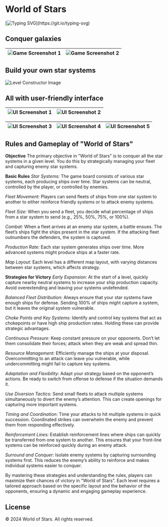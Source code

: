 # World of Stars

[![Typing SVG](https://readme-typing-svg.herokuapp.com?duration=4000&color=%2336BCF7&lines=Welcome+to+the+World+of+Stars!;May+the+force+be+with+you!)](https://git.io/typing-svg)

## Conquer galaxies

| ![Game Screenshot 1](https://github.com/SilentCoast/World-of-Stars-public/assets/94042423/408050a8-3515-4d92-ac99-582b061a15a2) | ![Game Screenshot 2](https://github.com/SilentCoast/World-of-Stars-public/assets/94042423/3bc207b7-e1d6-4382-862c-9ff7135efe05) |
| --- | --- |

## Build your own star systems

![Level Constructor Image](https://github.com/SilentCoast/World-of-Stars-public/assets/94042423/155b83ff-8468-4794-ba36-0210c7e3a622)

## All with user-friendly interface

| ![UI Screenshot 1](https://github.com/SilentCoast/World-of-Stars-public/assets/94042423/b6185034-fc80-486d-8e5f-1fdd1333f337) | ![UI Screenshot 2](https://github.com/SilentCoast/World-of-Stars-public/assets/94042423/5215442f-cf1c-4345-82ad-ca911f8b5893) |
| --- | --- |

| ![UI Screenshot 3](https://github.com/SilentCoast/World-of-Stars-public/assets/94042423/8bc1d68c-84c8-49ff-a53a-6e18a5d513f0) | ![UI Screenshot 4](https://github.com/SilentCoast/World-of-Stars-public/assets/94042423/6cc9cd5c-2e65-477e-a5cf-c27760f22e39) | ![UI Screenshot 5](https://github.com/SilentCoast/World-of-Stars-public/assets/94042423/7b431e33-38cf-46bf-898e-846a4d5bb534) |
| --- | --- | --- |

## Rules and Gameplay of "World of Stars"
**Objective**
The primary objective in "World of Stars" is to conquer all the star systems in a given level. You do this by strategically managing your fleet and capturing enemy star systems.

**Basic Rules**
*Star Systems:* The game board consists of various star systems, each producing ships over time. Star systems can be neutral, controlled by the player, or controlled by enemies.

*Fleet Movement:* Players can send fleets of ships from one star system to another to either reinforce friendly systems or to attack enemy systems.

*Fleet Size:* When you send a fleet, you decide what percentage of ships from a star system to send (e.g., 25%, 50%, 75%, or 100%).

*Combat:* When a fleet arrives at an enemy star system, a battle ensues. The fleet’s ships fight the ships present in the star system. If the attacking fleet outnumbers the defenders, the system is captured.

*Production Rate:* Each star system generates ships over time. More advanced systems might produce ships at a faster rate.

*Map Layout:* Each level has a different map layout, with varying distances between star systems, which affects strategy.

**Strategies for Victory**
*Early Expansion:* At the start of a level, quickly capture nearby neutral systems to increase your ship production capacity. Avoid overextending and leaving your systems undefended.

*Balanced Fleet Distribution:* Always ensure that your star systems have enough ships for defense. Sending 100% of ships might capture a system, but it leaves the original system vulnerable.

*Choke Points and Key Systems:* Identify and control key systems that act as chokepoints or have high ship production rates. Holding these can provide strategic advantages.

*Continuous Pressure:* Keep constant pressure on your opponents. Don’t let them consolidate their forces; attack when they are weak and spread thin.

*Resource Management:* Efficiently manage the ships at your disposal. Overcommitting to an attack can leave you vulnerable, while undercommitting might fail to capture key systems.

*Adaptation and Flexibility:* Adapt your strategy based on the opponent’s actions. Be ready to switch from offense to defense if the situation demands it.

*Use Diversion Tactics:* Send small fleets to attack multiple systems simultaneously to divert the enemy’s attention. This can create openings for capturing more important systems.

*Timing and Coordination:* Time your attacks to hit multiple systems in quick succession. Coordinated strikes can overwhelm the enemy and prevent them from responding effectively.

*Reinforcement Lines:* Establish reinforcement lines where ships can quickly be transferred from one system to another. This ensures that your front-line systems can be reinforced quickly during an enemy attack.

*Surround and Conquer:* Isolate enemy systems by capturing surrounding systems first. This reduces the enemy’s ability to reinforce and makes individual systems easier to conquer.

By mastering these strategies and understanding the rules, players can maximize their chances of victory in "World of Stars". Each level requires a tailored approach based on the specific layout and the behavior of the opponents, ensuring a dynamic and engaging gameplay experience.

## License

&copy; 2024 World of Stars. All rights reserved.
